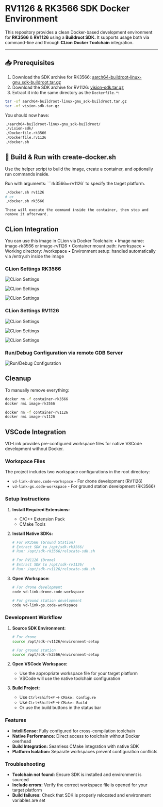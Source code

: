 # RV1126 & RK3566 SDK Docker Environment

This repository provides a clean Docker-based development environment for **RK3566** & **RV1126** using a **Buildroot SDK.** It supports usage both via command-line and through **CLion Docker Toolchain** integration.

---

## 📥 Prerequisites

1. Download the SDK archive for RK3566: [aarch64-buildroot-linux-gnu_sdk-buildroot.tar.gz](https://gitlab.hard-tech.org.ua/-/project/54/uploads/e61180e057be710362a4255e997cd603/aarch64-buildroot-linux-gnu_sdk-buildroot.tar.gz)
2. Download the SDK archive for RV1126: [vision-sdk.tar.gz](https://gitlab.hard-tech.org.ua/-/project/2/uploads/2a38fb33f9dc972ef00b15b8155399ef/vision-sdk.tar.gz)
3. Extract it into the same directory as the `Dockerfile.*`:

```bash
tar -xf aarch64-buildroot-linux-gnu_sdk-buildroot.tar.gz
tar -xf vision-sdk.tar.gz
```
You should now have:
```bash
./aarch64-buildroot-linux-gnu_sdk-buildroot/
./vision-sdk/
./Dockerfile.rk3566
./Dockerfile.rv1126
./docker.sh
```

## 🐳 Build & Run with create-docker.sh

Use the helper script to build the image, create a container, and optionally run commands inside.

Run with arguments: ```rk3566` or `rv1126` to specify the target platform.

```bash
./docker.sh rv1126
# or
./docker.sh rk3566
```
`These will execute the command inside the container, then stop and remove it afterward.`

## CLion Integration

You can use this image in CLion via Docker Toolchain:
•	Image name: image-rk3566 or image-rv1126
•	Container mount path: /workspace
•	Working directory: /workspace
•	Environment setup: handled automatically via /entry.sh inside the image

### CLion Settings RK3566
![CLion Settings](png/1.png)

![CLion Settings](png/3.png)

![CLion Settings](png/5.png)

### CLion Settings RV1126
![CLion Settings](png/2.png)

![CLion Settings](png/4.png)

![CLion Settings](png/6.png)

### Run/Debug Configuration via remote GDB Server
![Run/Debug Configuration](png/7.png)

## Cleanup
To manually remove everything:

```bash
docker rm -f container-rk3566
docker rmi image-rk3566

docker rm -f container-rv1126
docker rmi image-rv1126
```

## VSCode Integration

VD-Link provides pre-configured workspace files for native VSCode development without Docker.

### Workspace Files

The project includes two workspace configurations in the root directory:
- `vd-link-drone.code-workspace` - For drone development (RV1126)
- `vd-link-gs.code-workspace` - For ground station development (RK3566)

### Setup Instructions

1. **Install Required Extensions:**
   - C/C++ Extension Pack
   - CMake Tools

2. **Install Native SDKs:**
   ```bash
   # For RK3566 (Ground Station)
   # Extract SDK to /opt/sdk-rk3566/
   # Run: /opt/sdk-rk3566/relocate-sdk.sh
   
   # For RV1126 (Drone)
   # Extract SDK to /opt/sdk-rv1126/
   # Run: /opt/sdk-rv1126/relocate-sdk.sh
   ```

3. **Open Workspace:**
   ```bash
   # For drone development
   code vd-link-drone.code-workspace
   
   # For ground station development
   code vd-link-gs.code-workspace
   ```

### Development Workflow

1. **Source SDK Environment:**
   ```bash
   # For drone
   source /opt/sdk-rv1126/environment-setup
   
   # For ground station
   source /opt/sdk-rk3566/environment-setup
   ```

2. **Open VSCode Workspace:**
   - Use the appropriate workspace file for your target platform
   - VSCode will use the native toolchain configuration

3. **Build Project:**
   - Use `Ctrl+Shift+P` → `CMake: Configure`
   - Use `Ctrl+Shift+P` → `CMake: Build`
   - Or use the build buttons in the status bar

### Features

- **IntelliSense:** Fully configured for cross-compilation toolchain
- **Native Performance:** Direct access to toolchain without Docker overhead
- **Build Integration:** Seamless CMake integration with native SDK
- **Platform Isolation:** Separate workspaces prevent configuration conflicts

### Troubleshooting

- **Toolchain not found:** Ensure SDK is installed and environment is sourced
- **Include errors:** Verify the correct workspace file is opened for your target platform
- **Build failures:** Check that SDK is properly relocated and environment variables are set

````

